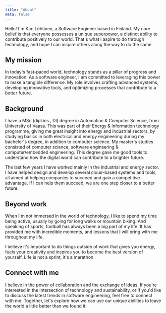 ```yaml
---
title: "About"
meta: false
---
```


Hello! I'm Kim Lehtinen, a Software Engineer based in Finland. My core belief is that everyone possesses a unique superpower, a distinct ability to contribute positively to our world. That's what I aspire to do through technology, and hope I can inspire others along the way to do the same.

## My mission
In today's fast-paced world, technology stands as a pillar of progress and innovation. As a software engineer, I am committed to leveraging this power to make a tangible difference. My role involves crafting advanced systems, developing innovative tools, and optimizing processes that contribute to a better future.

## Background
I have a MSc (dipl.ins., DI) degree in Automation & Computer Science, from University of Vaasa. This was part of their Energy & Information technology programme, giving me great insight into energy and industrial sectors, by studying basics in both electrical and energy engineering during my bachelor's degree, in addition to computer science. My master's studies consisted of computer science, software engineering & computer/embedded engineering. This degree gave me good tools to understand how the digital world can contribute to a brighter future.

The last few years I have worked mainly in the industrial and energy sector. I have helped design and develop several cloud-based systems and tools, all aimed at helping companies to succeed and gain a competitive advantage. If I can help them succeed, we are one step closer to a better future.

## Beyond work
When I'm not immersed in the world of technology, I like to spend my time being active, usually by going for long walks or mountain biking. And speaking of sports, football has always been a big part of my life. It has provided me with incredible moments, and lessons that I will bring with me throughout my life.

I believe it's important to do things outside of work that gives you energy, fuels your creativity and inspires you to become the best version of yourself. Life is not a sprint, it's a marathon.

## Connect with me
I believe in the power of collaboration and the exchange of ideas. If you're interested in the intersection of technology and sustainability, or if you'd like to discuss the latest trends in software engineering, feel free to connect with me. Together, let's explore how we can use our unique abilities to leave the world a little better than we found it.
